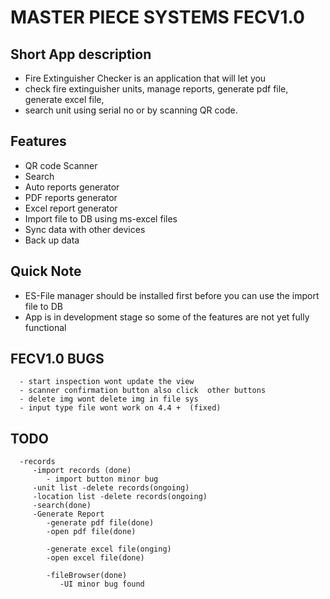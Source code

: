 # MASTER PIECE SYSTEMS FECV1.0
## Short App description
   - Fire Extinguisher Checker is an application that will let you 
   - check fire extinguisher units, manage reports, generate pdf file, generate excel file, 
   - search unit using serial no or by scanning QR code.


## Features
   - QR code Scanner
   - Search
   - Auto reports generator
   - PDF reports generator
   - Excel report generator
   - Import file to DB using ms-excel files
   - Sync data with other devices
   - Back up data

## Quick Note
   - ES-File manager should be installed first 
     before you can use the import file to DB 
   - App is in development stage so some of the features are not yet fully functional

## FECV1.0 BUGS
      - start inspection wont update the view
      - scanner confirmation button also click  other buttons
      - delete img wont delete img in file sys
      - input type file wont work on 4.4 +  (fixed)
## TODO
      -records
         -import records (done)
            - import button minor bug
         -unit list -delete records(ongoing)
         -location list -delete records(ongoing)
         -search(done)
         -Generate Report
            -generate pdf file(done)
            -open pdf file(done)

            -generate excel file(onging)
            -open excel file(done)

            -fileBrowser(done)
               -UI minor bug found
         

  
